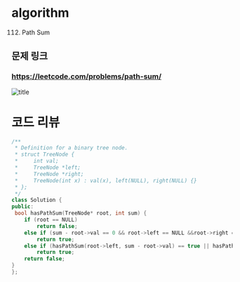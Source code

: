 # algorithm
 112. Path Sum

## 문제 링크
### https://leetcode.com/problems/path-sum/

![title](https://github.com/jungmin3834/algorithm/blob/master/image/path-sum.png)

# 코드 리뷰 
```cpp
/**
 * Definition for a binary tree node.
 * struct TreeNode {
 *     int val;
 *     TreeNode *left;
 *     TreeNode *right;
 *     TreeNode(int x) : val(x), left(NULL), right(NULL) {}
 * };
 */
class Solution {
public:
 bool hasPathSum(TreeNode* root, int sum) {
    if (root == NULL) 
        return false;
	else if (sum - root->val == 0 && root->left == NULL &&root->right == NULL) 
        return true;
	else if (hasPathSum(root->left, sum - root->val) == true || hasPathSum(root->right, sum - root->val) == true) 
        return true;
	return false;
}
};
```
